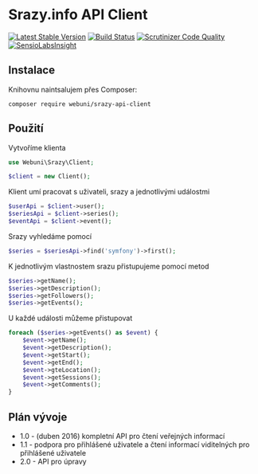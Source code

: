 Srazy.info API Client
=====================

[![Latest Stable Version](https://poser.pugx.org/webuni/srazy-api-client/version)](https://packagist.org/packages/webuni/srazy-api-client)
[![Build Status](https://travis-ci.org/webuni/srazy-api-client.svg?branch=master)](https://travis-ci.org/webuni/srazy-api-client)
[![Scrutinizer Code Quality](https://scrutinizer-ci.com/g/webuni/srazy-api-client/badges/quality-score.png?b=master)](https://scrutinizer-ci.com/g/webuni/srazy-api-client/?branch=master)
[![SensioLabsInsight](https://insight.sensiolabs.com/projects/196f4e99-47c7-4801-ab67-707d2a852257/mini.png)](https://insight.sensiolabs.com/projects/196f4e99-47c7-4801-ab67-707d2a852257)

Instalace
---------

Knihovnu naintsalujem přes Composer:

```
composer require webuni/srazy-api-client
```

Použití
-------

Vytvoříme klienta
```php
use Webuni\Srazy\Client;

$client = new Client();
```

Klient umí pracovat s uživateli, srazy a jednotlivými událostmi 
```php
$userApi = $client->user();
$seriesApi = $client->series();
$eventApi = $client->event();
```

Srazy vyhledáme pomocí
```php
$series = $seriesApi->find('symfony')->first();
```

K jednotlivým vlastnostem srazu přistupujeme pomocí metod
```php
$series->getName();
$series->getDescription();
$series->getFollowers();
$series->getEvents();
```

U každé události můžeme přistupovat
```php
foreach ($series->getEvents() as $event) {
    $event->getName();
    $event->getDescription();
    $event->getStart();
    $event->getEnd();
    $event->gteLocation();
    $event->getSessions();
    $event->getComments();
}
```

Plán vývoje
-----------

* 1.0 - (duben 2016) kompletní API pro čtení veřejných informací
* 1.1 - podpora pro přihlášené uživatele a čtení informací viditelných pro přihlášené uživatele
* 2.0 - API pro úpravy
 
